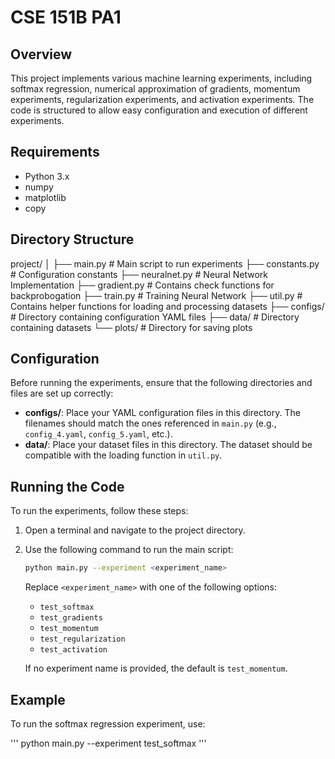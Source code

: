 # CSE 151B PA1

## Overview
This project implements various machine learning experiments, including softmax regression, numerical approximation of gradients, momentum experiments, regularization experiments, and activation experiments. The code is structured to allow easy configuration and execution of different experiments.

## Requirements
- Python 3.x
- numpy
- matplotlib
- copy

## Directory Structure

project/
│
├── main.py # Main script to run experiments
├── constants.py # Configuration constants
├── neuralnet.py # Neural Network Implementation
├── gradient.py # Contains check functions for backprobogation
├── train.py # Training Neural Network
├── util.py # Contains helper functions for loading and processing datasets
├── configs/ # Directory containing configuration YAML files
├── data/ # Directory containing datasets
└── plots/ # Directory for saving plots

## Configuration
Before running the experiments, ensure that the following directories and files are set up correctly:

- **configs/**: Place your YAML configuration files in this directory. The filenames should match the ones referenced in `main.py` (e.g., `config_4.yaml`, `config_5.yaml`, etc.).
- **data/**: Place your dataset files in this directory. The dataset should be compatible with the loading function in `util.py`.

## Running the Code
To run the experiments, follow these steps:

1. Open a terminal and navigate to the project directory.
2. Use the following command to run the main script:
   ```bash
   python main.py --experiment <experiment_name>
   ```
   Replace `<experiment_name>` with one of the following options:
   - `test_softmax`
   - `test_gradients`
   - `test_momentum`
   - `test_regularization`
   - `test_activation`

   If no experiment name is provided, the default is `test_momentum`.

## Example
To run the softmax regression experiment, use:

'''
python main.py --experiment test_softmax
'''
